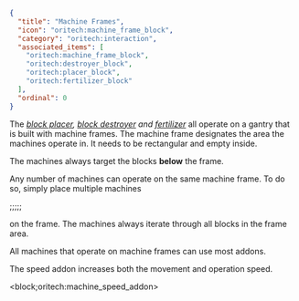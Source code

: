 ```json
{
  "title": "Machine Frames",
  "icon": "oritech:machine_frame_block",
  "category": "oritech:interaction",
  "associated_items": [
    "oritech:machine_frame_block",
    "oritech:destroyer_block",
    "oritech:placer_block",
    "oritech:fertilizer_block"
  ],
  "ordinal": 0
}
```

The *[block placer](^oritech:interaction/block_placer), [block destroyer](^oritech:interaction/block_destroyer) and [fertilizer](^oritech:interaction/fertilizer)* all operate on a gantry that is built with machine frames. The machine frame designates
the area the machines operate in. It needs to be rectangular and empty inside.

The machines always target the blocks **below** the frame.

Any number of machines can operate on the same machine frame. To do so, simply place multiple machines

;;;;;

on the frame. The machines always iterate through all blocks in the frame area. 

All machines that operate on machine frames can use most addons. 

The speed addon increases both the movement and operation speed.

<block;oritech:machine_speed_addon>